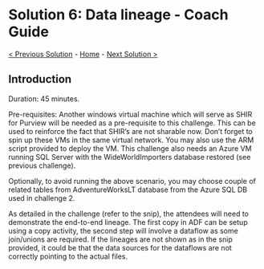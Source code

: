 # Solution 6: Data lineage - Coach Guide

[< Previous Solution](./Solution5.md) - [Home](./README.md) - [Next Solution >](./Solution7.md)


## Introduction

Duration: 45 minutes. 

Pre-requisites: Another windows virtual machine which will serve as SHIR for Purview will be needed as a pre-requisite to this challenge. This can be used to reinforce the fact that SHIR’s are not sharable now. Don’t forget to spin up these VMs in the same virtual network. You may also use the ARM script provided to deploy the VM. This challenge also needs an Azure VM running SQL Server with the WideWorldImporters database restored (see previous challenge).  

Optionally, to avoid running the above scenario, you may choose couple of related tables from AdventureWorksLT database from the Azure SQL DB used in challenge 2.

As detailed in the challenge (refer to the snip), the attendees will need to demonstrate the end-to-end lineage. The first copy in ADF can be setup using a copy activity, the second step will involve a dataflow as some join/unions are required. If the lineages are not shown as in the snip provided, it could be that the data sources for the dataflows are not correctly pointing to the actual files.
